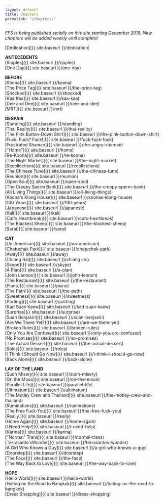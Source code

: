```yaml
---
layout: default
title: Chapters
permalink: "/chapters/"
---
```

<!-- wp:paragraph -->

_FFS is being published serially on this site starting December 2019. New chapters will be added weekly until complete!_

<!-- /wp:paragraph -->

<!-- wp:paragraph -->

[Dedication]({{ site.baseurl }}/dedication)

<!-- /wp:paragraph -->

<!-- wp:paragraph -->

**ANTECEDENTS**  
[Ripples]({{ site.baseurl }}/ripples)  
[One Day]({{ site.baseurl }}/one-day)

<!-- /wp:paragraph -->

<!-- wp:paragraph -->

**BEFORE**  
[Koona]({{ site.baseurl }}/koona)  
[The Price Tag]({{ site.baseurl }}/the-price-tag)  
[Shocked]({{ site.baseurl }}/shocked)  
[Kaa Kaa]({{ site.baseurl }}/kaa-kaa)  
[Dee and Dee]({{ site.baseurl }}/dee-and-dee)  
[MRT]({{ site.baseurl }}/mrt)

<!-- /wp:paragraph -->

<!-- wp:paragraph -->

**DESPAIR**  
[Standing]({{ site.baseurl }}/standing)  
[Thai Reality]({{ site.baseurl }}/thai-reality)  
[The Pink Button-Down Shirt]({{ site.baseurl }}/the-pink-button-down-shirt)  
[Fuck. Fuck? Fuck!]({{ site.baseurl }}/fuck-fuck-fuck)  
 [Frustrated Shaman]({{ site.baseurl }}/the-angry-shaman)  
["Home"]({{ site.baseurl }}/home)  
[Re-Koona]({{ site.baseurl }}/re-koona)  
[The Night Market]({{ site.baseurl }}/the-night-market)  
[Recollections]({{ site.baseurl }}/recollections)  
[The Chinese Tune]({{ site.baseurl }}/the-chinese-tune)  
[Reunion]({{ site.baseurl }}/reunion)  
[Open Soul]({{ site.baseurl }}/open-soul)  
[The Creepy Sperm Bank]({{ site.baseurl }}/the-creepy-sperm-bank)  
[All Living Things]({{ site.baseurl }}/all-living-things)  
[Koona's Klong House]({{ site.baseurl }}/koonas-klong-house)  
[100 Years]({{ site.baseurl }}/100-years)  
[Japanese]({{ site.baseurl }}/japanese)  
[Kali]({{ site.baseurl }}/kali)  
[Cat's Heartbreak]({{ site.baseurl }}/cats-heartbreak)  
[The Blackest Sheep]({{ site.baseurl }}/the-blackest-sheep)  
[Sarai]({{ site.baseurl }}/sarai)

<!-- /wp:paragraph -->

<!-- wp:paragraph -->

**CAT**  
[Un-American]({{ site.baseurl }}/un-american)  
[Chatuchak Park]({{ site.baseurl }}/chatuchak-park)  
[Away]({{ site.baseurl }}/away)  
[Chiang Rai]({{ site.baseurl }}/chiang-rai)  
[Skype]({{ site.baseurl }}/skype)  
[A Plan]({{ site.baseurl }}/a-plan)  
[John Lennon]({{ site.baseurl }}/john-lennon)  
[The Restaurant]({{ site.baseurl }}/the-restaurant)  
[Piano]({{ site.baseurl }}/piano)  
[The Path]({{ site.baseurl }}/the-path)  
[Sweetness]({{ site.baseurl }}/sweetness)  
[Parting]({{ site.baseurl }}/parting)  
[Kad Suan Kaew]({{ site.baseurl }}/kad-suan-kaew)  
[Surprise]({{ site.baseurl }}/surprise)  
[Suan Benjasiri]({{ site.baseurl }}/suan-benjasiri)  
[Are We There Yet?]({{ site.baseurl }}/are-we-there-yet)  
[Broken Rules]({{ site.baseurl }}/broken-rules)  
[Only You Are Confused]({{ site.baseurl }}/only-you-are-confused)  
[No Promises]({{ site.baseurl }}/no-promises)  
[The Actual Dessert]({{ site.baseurl }}/the-actual-dessert)  
[Roles]({{ site.baseurl }}/roles)  
[I Think I Should Go Now]({{ site.baseurl }}/i-think-i-should-go-now)  
[Back Alone]({{ site.baseurl }}/back-alone)

<!-- /wp:paragraph -->

<!-- wp:paragraph -->

**LAY OF THE LAND**  
[Such Misery]({{ site.baseurl }}/such-misery)  
[On the Moon]({{ site.baseurl }}/on-the-moon)  
[Parallel Life]({{ site.baseurl }}/parallel-life)  
[Ultimatum]({{ site.baseurl }}/ultimatum)  
[The Motley Crew and Thailand]({{ site.baseurl }}/the-motley-crew-and-thailand)  
[Ruminations]({{ site.baseurl }}/ruminations)  
[The Free Fuck-You]({{ site.baseurl }}/the-free-fuck-you)  
[Really.]({{ site.baseurl }}/really)  
[Home Again]({{ site.baseurl }}/home-again)  
[I Need Help!]({{ site.baseurl }}/i-need-help)  
 [Karina]({{ site.baseurl }}/karina)  
["Normal" Trans]({{ site.baseurl }}/normal-trans)  
[Terrasanto'sWonder]({{ site.baseurl }}/terrasantos-wonder)  
[A Girl Who Knows a Guy]({{ site.baseurl }}/a-girl-who-knows-a-guy)  
[Doorstep]({{ site.baseurl }}/doorstep)  
[The Face]({{ site.baseurl }}/the-face)  
[The Way Back to Love]({{ site.baseurl }}/the-way-back-to-love)

<!-- /wp:paragraph -->

**HOPE**  
[Hello World]({{ site.baseurl }}/hello-world)  
[Hating on the Road to Bangkok]({{ site.baseurl }}/hating-on-the-road-to-bangkok)  
[Dress Shopping]({{ site.baseurl }}/dress-shopping)  

<!-- /wp:paragraph -->
